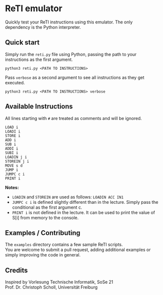 # ReTI emulator

Quickly test your ReTI instructions using this emulator.
The only dependency is the Python interpreter.

## Quick start
Simply run the `reti.py` file using Python, passing the path to your instructions as the first argument.
```
python3 reti.py <PATH TO INSTRUCTIONS>
```

Pass `verbose` as a second argument to see all instructions as they get executed.

```
python3 reti.py <PATH TO INSTRUCTIONS> verbose
```

## Available Instructions
All lines starting with `#` are treated as comments and will be ignored.

```
LOAD i
LOADI i
STORE i
ADD i
SUB i
ADDI i
SUBI i
LOADIN j i
STOREIN j i
MOVE s d
JUMP i
JUMPC c i
PRINT i
```

**Notes:**  
- `LOADIN` and `STOREIN` are used as follows: `LOADIN ACC IN1`
- `JUMPC c i` is defined slightly different than in the lecture. Simply pass the conditional as the first argument c.
- `PRINT i` is not defined in the lecture. It can be used to print the value of S[i] from memory to the console.

## Examples / Contributing
The `examples` directory contains a few sample ReTI scripts.  
You are welcome to submit a pull request, adding additional examples or simply improving the code in general.

## Credits
Inspired by Vorlesung Technische Informatik, SoSe 21  
Prof. Dr. Christoph Scholl, Universität Freiburg